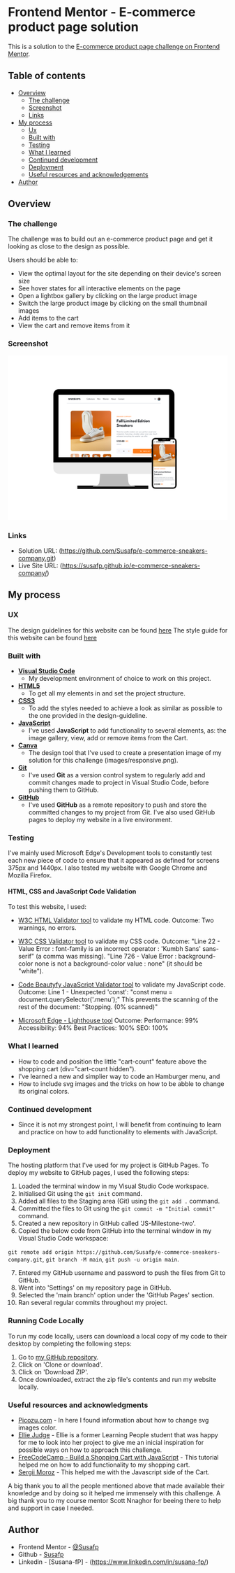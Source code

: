 # Frontend Mentor - E-commerce product page solution

This is a solution to the [E-commerce product page challenge on Frontend Mentor](https://www.frontendmentor.io/challenges/ecommerce-product-page-UPsZ9MJp6). 

## Table of contents

- [Overview](#overview)
  - [The challenge](#the-challenge)
  - [Screenshot](#screenshot)
  - [Links](#links)
- [My process](#my-process)
  - [Ux](#ux)
  - [Built with](#built-with)
  - [Testing](#testing)
  - [What I learned](#what-i-learned)
  - [Continued development](#continued-development)
  - [Deployment](#deployment)
  - [Useful resources and acknowledgements](#useful-resources-and-acknowledgements)
- [Author](#Author)

## Overview

### The challenge

The challenge was to build out an e-commerce product page and get it looking as close to the design as possible.

Users should be able to:

- View the optimal layout for the site depending on their device's screen size
- See hover states for all interactive elements on the page
- Open a lightbox gallery by clicking on the large product image
- Switch the large product image by clicking on the small thumbnail images
- Add items to the cart
- View the cart and remove items from it

### Screenshot

![E-commerce Product Page](images/responsive.png)

### Links

- Solution URL: (https://github.com/Susafp/e-commerce-sneakers-company.git)
- Live Site URL: (https://susafp.github.io/e-commerce-sneakers-company/)

## My process

### UX

The design guidelines for this website can be found [here](design-guideline)
The style guide for this website can be found [here](design-guideline/style-guide.md)

### Built with

- [**Visual Studio Code**](https://code.visualstudio.com/)
   - My development environment of choice to work on this project.
- [**HTML5**](https://developer.mozilla.org/en-US/docs/Web/Guide/HTML/HTML5)
    - To get all my elements in and set the project structure.
- [**CSS3**](https://developer.mozilla.org/en-US/docs/Web/CSS/CSS3)
    - To add the styles needed to achieve a look as similar as possible to the one provided in the design-guideline.
- [**JavaScript**](https://www.javascript.com/)
    - I've used **JavaScript** to add functionality to several elements, as: the image gallery, view, add or remove items from the Cart.
- [**Canva**](https://www.canva.com/en_gb/)
    - The design tool that I've used to create a presentation image of my solution for this challenge (images/responsive.png).
- [**Git**](https://git-scm.com/)
    - I've used **Git** as a version control system to regularly add and commit changes made to project in Visual Studio Code, before pushing them to GitHub.
- [**GitHub**](https://github.com/)
    - I've used **GitHub** as a remote repository to push and store the committed changes to my project from Git. I've also used GitHub pages to deploy my website in a live environment.

### Testing

I've mainly used Microsoft Edge's Development tools to constantly test each new piece of code to ensure that it appeared as defined for screens 375px and 1440px. I also tested my website with Google Chrome and Mozilla Firefox.

#### HTML, CSS and JavaScript Code Validation

To test this website, I used:

- [W3C HTML Validator tool](https://validator.w3.org/#validate_by_input) to validate my HTML code. 
Outcome: Two warnings, no errors.

- [W3C CSS Validator tool](https://jigsaw.w3.org/css-validator/#validate_by_input) to validate my CSS code.
Outcome: 
"Line 22 - Value Error : font-family is an incorrect operator : 'Kumbh Sans' sans-serif" (a comma was missing).
"Line 726 - Value Error : background-color none is not a background-color value : none" (it should be "white").

- [Code Beautyfy JavaScript Validator tool](https://codebeautify.org/jsvalidate) to validate my JavaScript code.
Outcome: 
Line 1 - Unexpected 'const': "const menu = document.querySelector('.menu');"
This prevents the scanning of the rest of the document:	"Stopping. (0% scanned)"

- [Microsoft Edge - Lighthouse tool](testing/lighthouse-report.pdf)
Outcome: 
Performance: 99%
Accessibility: 94%
Best Practices: 100%
SEO: 100%

### What I learned

- How to code and position the little "cart-count" feature above the shopping cart   (div="cart-count hidden").
- I've learned a new and simplier way to code an Hamburger menu, and
- How to include svg images and the tricks on how to be abble to change its original colors.

### Continued development

- Since it is not my strongest point, I will benefit from continuing to learn and practice on how to add functionality to elements with JavaScript.

### Deployment

The hosting platform that I've used for my project is GitHub Pages. To deploy my website to GitHub pages, I used the following steps:

1. Loaded the terminal window in my Visual Studio Code workspace.
2. Initialised Git using the `git init` command.
3. Added all files to the Staging area (Git) using the `git add .` command.
4. Committed the files to Git using the `git commit -m "Initial commit"` command.
5. Created a new repository in GitHub called 'JS-Milestone-two'.
6. Copied the below code from GitHub into the terminal window in my Visual Studio Code workspace:

```git remote add origin https://github.com/Susafp/e-commerce-sneakers-company.git```,
```git branch -M main```,
```git push -u origin main```.

7. Entered my GitHub username and password to push the files from Git to GitHub.
8. Went into 'Settings' on my repository page in GitHub.
9. Selected the 'main branch' option under the 'GitHub Pages' section.
10. Ran several regular commits throughout my project.

### Running Code Locally

To run my code locally, users can download a local copy of my code to their desktop by completing the following steps:

1. Go to [my GitHub repository](https://github.com/Susafp/e-commerce-sneakers-company.git).
2. Click on 'Clone or download'.
3. Click on 'Download ZIP'.
4. Once downloaded, extract the zip file's contents and run my website locally.

### Useful resources and acknowledgments

- [Picozu.com](https://www.picozu.com/how-to-change-the-color-of-an-svg-image) - In here I found information about how to change svg images color.
- [Ellie Judge](https://github.com/EllieJ87) - Ellie is a former Learning People student that was happy for me to look into her project to give me an inicial inspiration for possible ways on how to approach this challenge.
- [FreeCodeCamp - Build a Shopping Cart with JavaScript](https://youtu.be/cT_ZYrS3tKc) - This tutorial helped me on how to add functionality to my shopping cart.
- [Sergii Moroz](https://github.com/sergii-moroz/E-commerce_product_page/blob/main/index.html) - This helped me with the Javascript side of the Cart.

A big thank you to all the people mentioned above that made available their knowledge and by doing so it helped me immensely with this challenge.
A big thank you to my course mentor Scott Nnaghor for beeing there to help and support in case I needed.

## Author

- Frontend Mentor - [@Susafp](https://www.frontendmentor.io/home)
- Github - [Susafp](https://github.com/Susafp)
- Linkedin - [Susana-fP] - (https://www.linkedin.com/in/susana-fp/)


